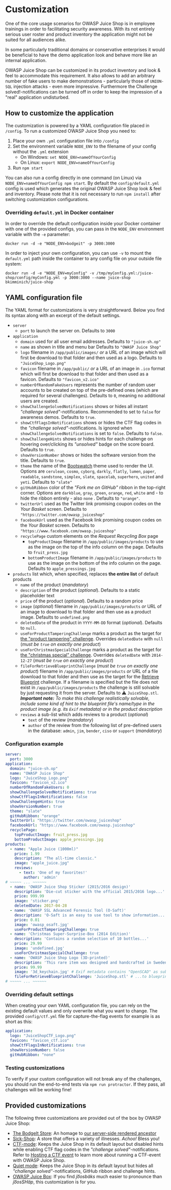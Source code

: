 # Customization

One of the core usage scenarios for OWASP Juice Shop is in employee
trainings in order to facilitating security awareness. With its not
entirely serious user roster and product inventory the application might
not be suited for all audiences alike.

In some particularly traditional domains or conservative enterprises it
would be beneficial to have the demo application look and behave more
like an internal application.

OWASP Juice Shop can be customized in its product inventory and look &
feel to accommodate this requirement. It also allows to add an arbitrary
number of fake users to make demonstrations - particularly those of
`UNION-SQL` injection attacks - even more impressive. Furthermore the
Challenge solved!-notifications can be turned off in order to keep the
impression of a "real" application undisturbed.

## How to customize the application

The customization is powered by a YAML configuration file placed in
`/config`. To run a customized OWASP Juice Shop you need to:

1. Place your own `.yml` configuration file into `/config`
2. Set the environment variable `NODE_ENV` to the filename of your
   config without the `.yml` extension
   * On Windows: `set NODE_ENV=nameOfYourConfig`
   * On Linux: `export NODE_ENV=nameOfYourConfig`
3. Run `npm start`

You can also run a config directly in one command (on Linux) via
`NODE_ENV=nameOfYourConfig npm start`. By default the
`config/default.yml` config is used which generates the original OWASP
Juice Shop look & feel and inventory. Please note that it is not
necessary to run `npm install` after switching customization
configurations.

### Overriding `default.yml` in Docker container

In order to override the default configuration inside your Docker
container with one of the provided configs, you can pass in the
`NODE_ENV` environment variable with the `-e` parameter:

```
docker run -d -e "NODE_ENV=bodgeit" -p 3000:3000
```

In order to inject your own configuration, you can use `-v` to mount the
`default.yml` path inside the container to any config file on your
outside file system:

```
docker run -d -e "NODE_ENV=myConfig" -v /tmp/myConfig.yml:/juice-shop/config/myConfig.yml -p 3000:3000 --name juice-shop bkimminich/juice-shop
```

## YAML configuration file

The YAML format for customizations is very straightforward. Below you
find its syntax along with an excerpt of the default settings.

* `server`
  * `port` to launch the server on. Defaults to `3000`
* `application`
  * `domain` used for all user email addresses. Defaults to
    `"juice-sh.op"`
  * `name` as shown in title and menu bar Defaults to `"OWASP Juice
    Shop"`
  * `logo` filename in `/app/public/images/` _or_ a URL of an image
    which will first be download to that folder and then used as a logo.
    Defaults to `"JuiceShop_Logo.png"`
  * `favicon` filename in `/app/public/` _or_ a URL of an image in
    `.ico` format which will first be download to that folder and then
    used as a favicon. Defaults to `"favicon_v2.ico"`
  * `numberOfRandomFakeUsers` represents the number of random user
    accounts to be created on top of the pre-defined ones (which are
    required for several challenges). Defaults to `0`, meaning no
    additional users are created.
  * `showChallengeSolvedNotifications` shows or hides all instant
    _"challenge solved"_-notifications. Recommended to set to `false`
    for awareness demos. Defaults to `true`.
  * `showCtfFlagsInNotifications` shows or hides the CTF flag codes in
    the _"challenge solved"_-notifications. Is ignored when
    `showChallengeSolvedNotifications` is set to `false`. Defaults to
    `false`.
  * `showChallengeHints` shows or hides hints for each challenge on
    hovering over/clicking its _"unsolved"_ badge on the score board.
    Defaults to `true`.
  * `showVersionNumber` shows or hides the software version from the
    title. Defaults to `true`.
  * `theme` the name of the [Bootswatch](https://bootswatch.com) theme
    used to render the UI. Options are `cerulean`, `cosmo`, `cyborg`,
    `darkly`, `flatly`, `lumen`, `paper`, `readable`, `sandstone`,
    `simplex`, `slate`, `spacelab`, `superhero`, `united` and `yeti`.
    Defaults to `"slate"`
  * `gitHubRibbon` color of the _"Fork me on GitHub"_ ribbon in the
    top-right corner. Options are `darkblue`, `gray`, `green`, `orange`,
    `red`, `white` and - to hide the ribbon entirely - also `none` .
    Defaults to `"orange"`.
  * `twitterUrl` used as the Twitter link promising coupon codes on the
    _Your Basket_ screen. Defaults to
    `"https://twitter.com/owasp_juiceshop"`
  * `facebookUrl` used as the Facebook link promising coupon codes on
    the _Your Basket_ screen. Defaults to
    `"https://www.facebook.com/owasp.juiceshop"`
  * `recyclePage` custom elements on the _Request Recycling Box_ page
    * `topProductImage` filename in `/app/public/images/products` to use
      as the image on the top of the info column on the page. Defaults
      to `fruit_press.jpg`
    * `bottomProductImage` filename in `/app/public/images/products` to
      use as the image on the bottom of the info column on the page.
      Defaults to `apple_pressings.jpg`
* `products` list which, when specified, replaces **the entire list** of
  default products
  * `name` of the product (_mandatory_)
  * `description` of the product (_optional_). Defaults to a static
    placeholder text
  * `price` of the product (_optional_). Defaults to a random price
  * `image` (_optional_) filename in `/app/public/images/products` _or_
    URL of an image to download to that folder and then use as a product
    image. Defaults to `undefined.png`
  * `deletedDate` of the product in `YYYY-MM-DD` format (_optional_).
    Defaults to `null`.
  * `useForProductTamperingChallenge` marks a product as the target for
    [the "product tampering" challenge](../part2/privilege-escalation.md#change-the-href-of-the-link-within-the-o-saft-product-description).
    Overrides `deletedDate` with `null` (_must be `true` on exactly one
    product_)
  * `useForChristmasSpecialChallenge` marks a product as the target for
    [the "christmas special" challenge](../part2/sqli.md#order-the-christmas-special-offer-of-2014).
    Overrides `deletedDate` with `2014-12-27` (_must be `true` on
    exactly one product_)
  * `fileForRetrieveBlueprintChallenge` (_must be `true` on exactly one
    product_) filename in `/app/public/images/products` _or_ URL of a
    file download to that folder and then use as the target for the
    [Retrieve Blueprint](../part2/forgotten-content.md#deprive-the-shop-of-earnings-by-downloading-the-blueprint-for-one-of-its-products)
    challenge. If a filename is specified but the file does not exist in
    `/app/public/images/products` the challenge is still solvable by
    just requesting it from the server. Defaults to :warning:
    `JuiceShop.stl`. _**Important note:** To make this challenge
    realistically solvable, include some kind of hint to the blueprint
    file's name/type in the product image (e.g. its `Exif` metadata) or
    in the product description_
  * `reviews` a sub-list which adds reviews to a product (_optional_)
    * `text` of the review (_mandatory_)
    * `author` of the review from the following list of pre-defined
      users in the database: `admin`, `jim`, `bender`, `ciso` or
      `support` (_mandatory_)

### Configuration example

```yaml
server:
  port: 3000
application:
  domain: "juice-sh.op"
  name: "OWASP Juice Shop"
  logo: "JuiceShop_Logo.png"
  favicon: "favicon_v2.ico"
  numberOfRandomFakeUsers: 0
  showChallengeSolvedNotifications: true
  showCtfFlagsInNotifications: false
  showChallengeHints: true
  showVersionNumber: true
  theme: "slate"
  gitHubRibbon: "orange"
  twitterUrl: "https://twitter.com/owasp_juiceshop"
  facebookUrl: "https://www.facebook.com/owasp.juiceshop"
  recyclePage:
    topProductImage: fruit_press.jpg
    bottomProductImage: apple_pressings.jpg
products:
  - name: "Apple Juice (1000ml)"
    price: 1.99
    description: "The all-time classic."
    image: "apple_juice.jpg"
    reviews:
      - text: 'One of my favorites!'
        author: 'admin'
# ~~~~~ ... ~~~~~~
  - name: 'OWASP Juice Shop Sticker (2015/2016 design)'
    description: 'Die-cut sticker with the official 2015/2016 logo...'
    price: 999.99
    image: 'sticker.png'
    deletedDate: 2017-04-28
  - name: 'OWASP SSL Advanced Forensic Tool (O-Saft)'
    description: 'O-Saft is an easy to use tool to show information...'
    price: 0.01
    image: 'owasp_osaft.jpg'
    useForProductTamperingChallenge: true
  - name: 'Christmas Super-Surprise-Box (2014 Edition)'
    description: 'Contains a random selection of 10 bottles...'
    price: 29.99
    image: 'undefined.jpg'
    useForChristmasSpecialChallenge: true
  - name: 'OWASP Juice Shop Logo (3D-printed)'
    description: 'This rare item was designed and handcrafted in Sweden...'
    price: 99.99
    image: '3d_keychain.jpg' # Exif metadata contains "OpenSCAD" as subtle hint...
    fileForRetrieveBlueprintChallenge: 'JuiceShop.stl' # ...to blueprint file type
# ~~~~~ ... ~~~~~~
```

### Overriding default settings

When creating your own YAML configuration file, you can rely on the
existing default values and only overwrite what you want to change. The
provided `config/ctf.yml` file for capture-the-flag events for example
is as short as this:

```yaml
application:
  logo: "JuiceShopCTF_Logo.png"
  favicon: "favicon_ctf.ico"
  showCtfFlagsInNotifications: true
  showVersionNumber: false
  gitHubRibbon: "none"
```

### Testing customizations

To verify if your custom configuration will not break any of the
challenges, you should run the end-to-end tests via `npm run
protractor`. If they pass, all challenges will be working fine!

## Provided customizations

The following three customizations are provided out of the box by OWASP
Juice Shop:
* [The BodgeIt Store](https://github.com/bkimminich/juice-shop/blob/master/config/bodgeit.yml):
  An homage to
  [our server-side rendered ancestor](https://github.com/psiinon/bodgeit)
* [Sick-Shop](https://github.com/bkimminich/juice-shop/blob/master/config/sickshop.yml):
  A store that offers a variety of illnesses. _Achoo!_ Bless you!
* [CTF-mode](https://github.com/bkimminich/juice-shop/blob/master/config/ctf.yml):
  Keeps the Juice Shop in its default layout but disabled hints while
  enabling CTF flag codes in the _"challenge solved"_-notifications.
  Refer to [Hosting a CTF event](ctf.md) to learn more about running a
  CTF-event with OWASP Juice Shop.
* [Quiet mode](https://github.com/bkimminich/juice-shop/blob/master/config/quiet.yml):
  Keeps the Juice Shop in its default layout but hides all _"challenge
  solved"_-notifications, GitHub ribbon and challenge hints.
* [OWASP Juice Box](https://github.com/bkimminich/juice-shop/blob/master/config/juicebox.yml):
  If you find _jo͞osbäks_ much easier to pronounce than _jo͞osSHäp_,
  this customization is for you.
